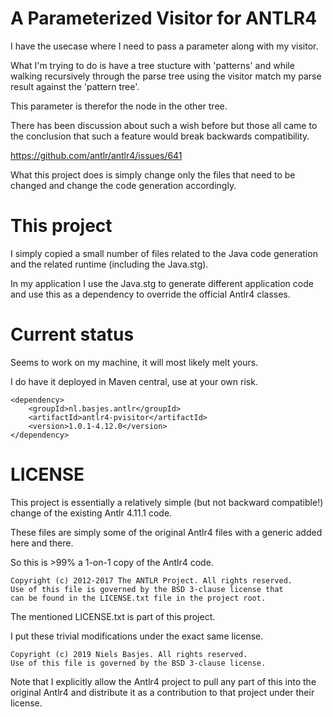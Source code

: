 # A Parameterized Visitor for ANTLR4 
I have the usecase where I need to pass a parameter along with my visitor.

What I'm trying to do is have a tree stucture with 'patterns' and while walking recursively through 
the parse tree using the visitor match my parse result against the 'pattern tree'.

This parameter is therefor the node in the other tree.

There has been discussion about such a wish before but those all came to the conclusion that such a feature would break backwards compatibility.

https://github.com/antlr/antlr4/issues/641

What this project does is simply change only the files that need to be changed and change the code generation accordingly.

# This project
I simply copied a small number of files related to the Java code generation and the related runtime (including the Java.stg).

In my application I use the Java.stg to generate different application code and 
use this as a dependency to override the official Antlr4 classes.

# Current status
Seems to work on my machine, it will most likely melt yours.

I do have it deployed in Maven central, use at your own risk.


    <dependency>
        <groupId>nl.basjes.antlr</groupId>
        <artifactId>antlr4-pvisitor</artifactId>
        <version>1.0.1-4.12.0</version>
    </dependency>


# LICENSE
This project is essentially a relatively simple (but not backward compatible!) change of the existing Antlr 4.11.1 code.

These files are simply some of the original Antlr4 files with a generic added here and there.

So this is >99% a 1-on-1 copy of the Antlr4 code.

    Copyright (c) 2012-2017 The ANTLR Project. All rights reserved.
    Use of this file is governed by the BSD 3-clause license that
    can be found in the LICENSE.txt file in the project root.

The mentioned LICENSE.txt is part of this project.

I put these trivial modifications under the exact same license.

    Copyright (c) 2019 Niels Basjes. All rights reserved.
    Use of this file is governed by the BSD 3-clause license. 

Note that I explicitly allow the Antlr4 project to pull any part of this into the original Antlr4 
and distribute it as a contribution to that project under their license.
